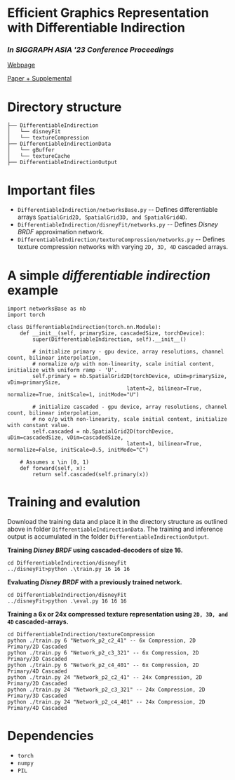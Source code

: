 # Efficient Graphics Representation with Differentiable Indirection
### <i>In SIGGRAPH ASIA '23 Conference Proceedings</i>

[Webpage](https://sayan1an.github.io/din.html)

[Paper + Supplemental](https://arxiv.org/abs/2309.08387)

# Directory structure

```text
├── DifferentiableIndirection
│   └── disneyFit
│   └── textureCompression
├── DifferentiableIndirectionData
│   └── gBuffer
│   └── textureCache
├── DifferentiableIndirectionOutput
```

# Important files

* `DifferentiableIndirection/networksBase.py` -- Defines differentiable arrays `SpatialGrid2D, SpatialGrid3D, and SpatialGrid4D`.
* `DifferentiableIndirection/disneyFit/networks.py` -- Defines <i>Disney BRDF</i> approximation network.
* `DifferentiableIndirection/textureCompression/networks.py` -- Defines texture compression networks with varying `2D, 3D, 4D` cascaded arrays.

# A simple <i>differentiable indirection</i> example

```
import networksBase as nb
import torch

class DifferentiableIndirection(torch.nn.Module):
    def __init__(self, primarySize, cascadedSize, torchDevice):
        super(DifferentiableIndirection, self).__init__()

        # initialize primary - gpu device, array resolutions, channel count, bilinear interpolation,
        # normalize o/p with non-linearity, scale initial content, initialize with uniform ramp - 'U'.        
        self.primary = nb.SpatialGrid2D(torchDevice, uDim=primarySize, vDim=primarySize,
                                      latent=2, bilinear=True, normalize=True, initScale=1, initMode="U")

        # initialize cascaded - gpu device, array resolutions, channel count, bilinear interpolation,
        # no o/p with non-linearity, scale initial content, initialize with constant value. 
        self.cascaded = nb.SpatialGrid2D(torchDevice, uDim=cascadedSize, vDim=cascadedSize,
                                      latent=1, bilinear=True, normalize=False, initScale=0.5, initMode="C")

    # Assumes x \in [0, 1)
    def forward(self, x):
        return self.cascaded(self.primary(x))
```

# Training and evalution

Download the training data and place it in the directory structure as outlined above in folder `DifferentiableIndirectionData`. The training and inference output is accumulated in the folder `DifferentiableIndirectionOutput`.

<b>Training <i>Disney BRDF</i> using cascaded-decoders of size 16.</b>
```
cd DifferentiableIndirection/disneyFit
../disneyFit>python .\train.py 16 16 16
```

<b>Evaluating <i>Disney BRDF</i> with a previously trained network.</b>
```
cd DifferentiableIndirection/disneyFit
../disneyFit>python .\eval.py 16 16 16
```

<b>Training a 6x or 24x compressed texture representation using `2D, 3D, and 4D` cascaded-arrays.</b>
```
cd DifferentiableIndirection/textureCompression
python ./train.py 6 "Network_p2_c2_41" -- 6x Compression, 2D Primary/2D Cascaded
python ./train.py 6 "Network_p2_c3_321" -- 6x Compression, 2D Primary/3D Cascaded
python ./train.py 6 "Network_p2_c4_401" -- 6x Compression, 2D Primary/4D Cascaded
python ./train.py 24 "Network_p2_c2_41" -- 24x Compression, 2D Primary/2D Cascaded
python ./train.py 24 "Network_p2_c3_321" -- 24x Compression, 2D Primary/3D Cascaded
python ./train.py 24 "Network_p2_c4_401" -- 24x Compression, 2D Primary/4D Cascaded
```
# Dependencies

* `torch`
* `numpy`
* `PIL`


